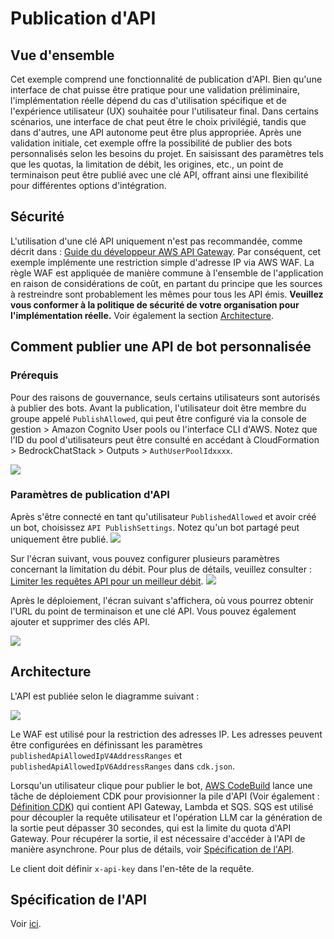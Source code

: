 # Publication d'API

## Vue d'ensemble

Cet exemple comprend une fonctionnalité de publication d'API. Bien qu'une interface de chat puisse être pratique pour une validation préliminaire, l'implémentation réelle dépend du cas d'utilisation spécifique et de l'expérience utilisateur (UX) souhaitée pour l'utilisateur final. Dans certains scénarios, une interface de chat peut être le choix privilégié, tandis que dans d'autres, une API autonome peut être plus appropriée. Après une validation initiale, cet exemple offre la possibilité de publier des bots personnalisés selon les besoins du projet. En saisissant des paramètres tels que les quotas, la limitation de débit, les origines, etc., un point de terminaison peut être publié avec une clé API, offrant ainsi une flexibilité pour différentes options d'intégration.

## Sécurité

L'utilisation d'une clé API uniquement n'est pas recommandée, comme décrit dans : [Guide du développeur AWS API Gateway](https://docs.aws.amazon.com/apigateway/latest/developerguide/api-gateway-api-usage-plans.html). Par conséquent, cet exemple implémente une restriction simple d'adresse IP via AWS WAF. La règle WAF est appliquée de manière commune à l'ensemble de l'application en raison de considérations de coût, en partant du principe que les sources à restreindre sont probablement les mêmes pour tous les API émis. **Veuillez vous conformer à la politique de sécurité de votre organisation pour l'implémentation réelle.** Voir également la section [Architecture](#architecture).

## Comment publier une API de bot personnalisée

### Prérequis

Pour des raisons de gouvernance, seuls certains utilisateurs sont autorisés à publier des bots. Avant la publication, l'utilisateur doit être membre du groupe appelé `PublishAllowed`, qui peut être configuré via la console de gestion > Amazon Cognito User pools ou l'interface CLI d'AWS. Notez que l'ID du pool d'utilisateurs peut être consulté en accédant à CloudFormation > BedrockChatStack > Outputs > `AuthUserPoolIdxxxx`.

![](./imgs/group_membership_publish_allowed.png)

### Paramètres de publication d'API

Après s'être connecté en tant qu'utilisateur `PublishedAllowed` et avoir créé un bot, choisissez `API PublishSettings`. Notez qu'un bot partagé peut uniquement être publié.
![](./imgs/bot_api_publish_screenshot.png)

Sur l'écran suivant, vous pouvez configurer plusieurs paramètres concernant la limitation du débit. Pour plus de détails, veuillez consulter : [Limiter les requêtes API pour un meilleur débit](https://docs.aws.amazon.com/apigateway/latest/developerguide/api-gateway-request-throttling.html).
![](./imgs/bot_api_publish_screenshot2.png)

Après le déploiement, l'écran suivant s'affichera, où vous pourrez obtenir l'URL du point de terminaison et une clé API. Vous pouvez également ajouter et supprimer des clés API.

![](./imgs/bot_api_publish_screenshot3.png)

## Architecture

L'API est publiée selon le diagramme suivant :

![](./imgs/published_arch.png)

Le WAF est utilisé pour la restriction des adresses IP. Les adresses peuvent être configurées en définissant les paramètres `publishedApiAllowedIpV4AddressRanges` et `publishedApiAllowedIpV6AddressRanges` dans `cdk.json`.

Lorsqu'un utilisateur clique pour publier le bot, [AWS CodeBuild](https://aws.amazon.com/codebuild/) lance une tâche de déploiement CDK pour provisionner la pile d'API (Voir également : [Définition CDK](../cdk/lib/api-publishment-stack.ts)) qui contient API Gateway, Lambda et SQS. SQS est utilisé pour découpler la requête utilisateur et l'opération LLM car la génération de la sortie peut dépasser 30 secondes, qui est la limite du quota d'API Gateway. Pour récupérer la sortie, il est nécessaire d'accéder à l'API de manière asynchrone. Pour plus de détails, voir [Spécification de l'API](#api-specification).

Le client doit définir `x-api-key` dans l'en-tête de la requête.

## Spécification de l'API

Voir [ici](https://aws-samples.github.io/bedrock-claude-chat).